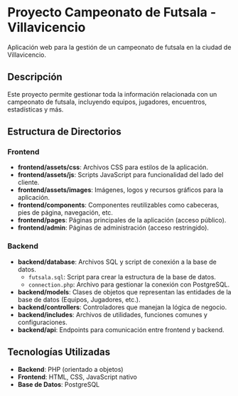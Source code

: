 # Proyecto Campeonato de Futsala - Villavicencio

Aplicación web para la gestión de un campeonato de futsala en la ciudad de Villavicencio.

## Descripción
Este proyecto permite gestionar toda la información relacionada con un campeonato de futsala, incluyendo equipos, jugadores, encuentros, estadísticas y más.

## Estructura de Directorios

### Frontend

- **frontend/assets/css**: Archivos CSS para estilos de la aplicación.
- **frontend/assets/js**: Scripts JavaScript para funcionalidad del lado del cliente.
- **frontend/assets/images**: Imágenes, logos y recursos gráficos para la aplicación.
- **frontend/components**: Componentes reutilizables como cabeceras, pies de página, navegación, etc.
- **frontend/pages**: Páginas principales de la aplicación (acceso público).
- **frontend/admin**: Páginas de administración (acceso restringido).

### Backend

- **backend/database**: Archivos SQL y script de conexión a la base de datos.
  - `futsala.sql`: Script para crear la estructura de la base de datos.
  - `connection.php`: Archivo para gestionar la conexión con PostgreSQL.
- **backend/models**: Clases de objetos que representan las entidades de la base de datos (Equipos, Jugadores, etc.).
- **backend/controllers**: Controladores que manejan la lógica de negocio.
- **backend/includes**: Archivos de utilidades, funciones comunes y configuraciones.
- **backend/api**: Endpoints para comunicación entre frontend y backend.

## Tecnologías Utilizadas

- **Backend**: PHP (orientado a objetos)
- **Frontend**: HTML, CSS, JavaScript nativo
- **Base de Datos**: PostgreSQL